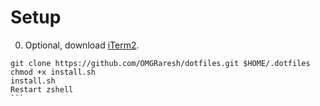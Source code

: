 # Setup

0. Optional, download [iTerm2](https://iterm2.com/).

````
git clone https://github.com/OMGRaresh/dotfiles.git $HOME/.dotfiles
chmod +x install.sh
install.sh
Restart zshell
```